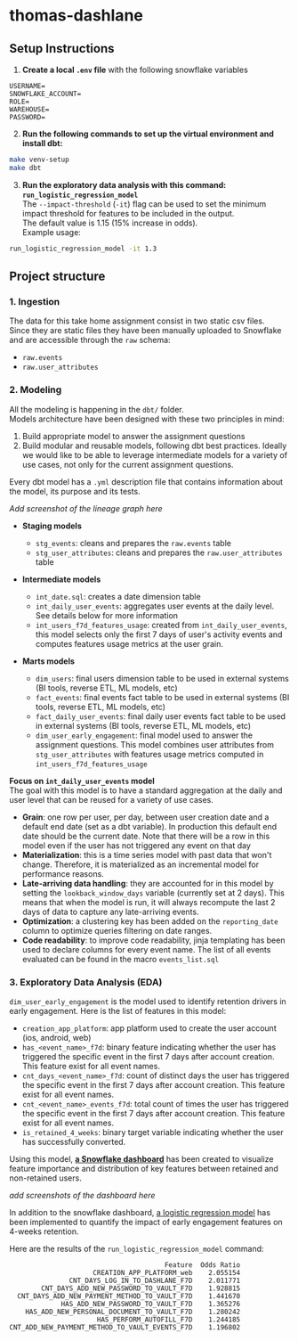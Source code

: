 # thomas-dashlane


## Setup Instructions

1. **Create a local `.env` file** with the following snowflake variables
```text
USERNAME=
SNOWFLAKE_ACCOUNT=
ROLE=
WAREHOUSE=
PASSWORD=
``` 

2. **Run the following commands to set up the virtual environment and install dbt:**
```bash
make venv-setup
make dbt
```

3. **Run the exploratory data analysis with this command: `run_logistic_regression_model`** <br>
The `--impact-threshold` (`-it`) flag can be used to set the minimum impact threshold for features to be included in the output. <br> 
The default value is 1.15 (15% increase in odds). <br>
Example usage:
```bash
run_logistic_regression_model -it 1.3
``` 


## Project structure

### 1. Ingestion 
The data for this take home assignment consist in two static csv files. <br> 
Since they are static files they have been manually uploaded to Snowflake and are accessible through the `raw` schema: 
- `raw.events`
- `raw.user_attributes`


### 2. Modeling

All the modeling is happening in the `dbt/` folder. <br>
Models architecture have been designed with these two principles in mind:
1. Build appropriate model to answer the assignment questions
2. Build modular and reusable models, following dbt best practices. Ideally we would like to be able to leverage intermediate models for a variety of use cases, not only for the current assignment questions.

Every dbt model has a `.yml` description file that contains information about the model, its purpose and its tests. <br>


_Add screenshot of the lineage graph here <br>_

* **Staging models**
    - `stg_events`: cleans and prepares the `raw.events` table
    - `stg_user_attributes`: cleans and prepares the `raw.user_attributes` table

* **Intermediate models**
    - `int_date.sql`: creates a date dimension table
    - `int_daily_user_events`: aggregates user events at the daily level. See details below for more information
    - `int_users_f7d_features_usage`: created from `int_daily_user_events`, this model selects only the first 7 days 
of user's activity events and computes features usage metrics at the user grain.

* **Marts models**
  - `dim_users`: final users dimension table to be used in external systems (BI tools, reverse ETL, ML models, etc)
  - `fact_events`: final events fact table to be used in external systems (BI tools, reverse ETL, ML models, etc)
  - `fact_daily_user_events`: final daily user events fact table to be used in external systems (BI tools, reverse ETL, ML models, etc)
  - `dim_user_early_engagement`: final model used to answer the assignment questions. This model combines user attributes from `stg_user_attributes` with features usage metrics computed in `int_users_f7d_features_usage`

**Focus on `int_daily_user_events` model** <br>
The goal with this model is to have a standard aggregation at the daily and user level that can be reused for a variety of use cases. <br>
* **Grain**: one row per user, per day, between user creation date and a default end date (set as a dbt variable). In production this default end date should be the current date. 
    Note that there will be a row in this model even if the user has not triggered any event on that day <br>
* **Materialization**: this is a time series model with past data that won't change. Therefore, it is materialized as an incremental model for performance reasons. <br>
* **Late-arriving data handling**: they are accounted for in this model by setting the `lookback_window_days` variable (currently set at 2 days). This means that when the model is run, it will always recompute the last 2 days of data to capture any late-arriving events. <br>
* **Optimization**: a clustering key has been added on the `reporting_date` column to optimize queries filtering on date ranges. <br>
* **Code readability**: to improve code readability, jinja templating has been used to declare columns for every event name. The list of all events evaluated can be found in the macro `events_list.sql` <br>



### 3. Exploratory Data Analysis (EDA)

`dim_user_early_engagement` is the model used to identify retention drivers in early engagement. Here is the list of features in this model:
* `creation_app_platform`: app platform used to create the user account (ios, android, web)
* `has_<event_name>_f7d`: binary feature indicating whether the user has triggered the specific event in the first 7 days after account creation. This feature exist for all event names.
* `cnt_days_<event_name>_f7d`: count of distinct days the user has triggered the specific event in the first 7 days after account creation. This feature exist for all event names.
* `cnt_<event_name>_events_f7d`: total count of times the user has triggered the specific event in the first 7 days after account creation. This feature exist for all event names.
* `is_retained_4_weeks`: binary target variable indicating whether the user has successfully converted.

Using this model, **[a Snowflake dashboard](https://app.snowflake.com/klvflsf/aq34769/#/dashlane-retention-drivers-in-early-engagement-dOp2eFDsq)** has been created to visualize feature importance and distribution of key features between retained and non-retained users. <br>

_add screenshots of the dashboard here <br>_

In addition to the snowflake dashboard, [a logistic regression model](scripts/eda/logistic_regression_model.py) has been implemented to quantify the impact of early engagement features on 4-weeks retention. <br>

Here are the results of the `run_logistic_regression_model` command:
```text
                                       Feature  Odds Ratio
                     CREATION_APP_PLATFORM_web    2.055154
               CNT_DAYS_LOG_IN_TO_DASHLANE_F7D    2.011771
        CNT_DAYS_ADD_NEW_PASSWORD_TO_VAULT_F7D    1.928815
  CNT_DAYS_ADD_NEW_PAYMENT_METHOD_TO_VAULT_F7D    1.441670
             HAS_ADD_NEW_PASSWORD_TO_VAULT_F7D    1.365276
    HAS_ADD_NEW_PERSONAL_DOCUMENT_TO_VAULT_F7D    1.280242
                      HAS_PERFORM_AUTOFILL_F7D    1.244185
CNT_ADD_NEW_PAYMENT_METHOD_TO_VAULT_EVENTS_F7D    1.196802
```


